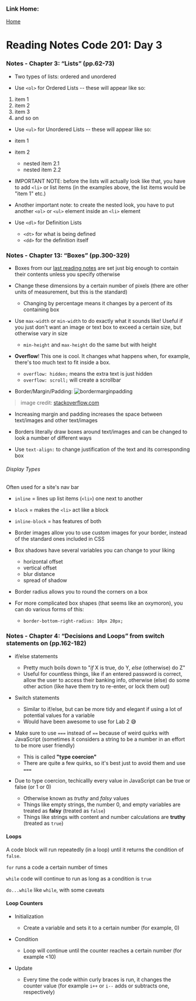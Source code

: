 ### Link Home:
[Home](README.md)

# Reading Notes Code 201: Day 3

### Notes - Chapter 3: “Lists” (pp.62-73)

- Two types of lists: ordered and unordered
  
- Use `<ol>` for Ordered Lists -- these will appear like so:
1. item 1
2. item 2
3. item 3
4. and so on

- Use `<ul>` for Unordered Lists -- these will appear like so:
- item 1
- item 2
  - nested item 2.1
  - nested item 2.2

- IMPORTANT NOTE: before the lists will actually look like that, you have to add `<li>` or list items (in the examples above, the list items would be "item 1" etc.)

- Another important note: to create the nested look, you have to put another `<ol>` or `<ul>` element inside an `<li>` element

- Use `<dl>` for Definition Lists
  - `<dt>` for what is being defined
  - `<dd>` for the definition itself

### Notes - Chapter 13: “Boxes” (pp.300-329)

- Boxes from our [last reading notes](class-02.md) are set just big enough to contain their contents unless you specify otherwise
  
- Change these dimensions by a certain number of pixels (there are other units of measurement, but this is the standard)
  -  Changing by percentage means it changes by a percent of its containing box

- Use `max-width` or `min-width` to do exactly what it sounds like! Useful if you just don't want an image or text box to exceed a certain size, but otherwise vary in size
  - `min-height` and `max-height` do the same but with height

- **Overflow**! This one is cool. It changes what happens when, for example, there's too much text to fit inside a box. 
  - `overflow: hidden;` means the extra text is just hidden
  - `overflow: scroll;` will create a scrollbar

- Border/Margin/Padding:
![bordermarginpadding](https://i.stack.imgur.com/PeSIJ.gif)
> image credit: [stackoverflow.com](https://stackoverflow.com/questions/2189452/when-to-use-margin-vs-padding-in-css)

- Increasing margin and padding increases the space between text/images and other text/images

- Borders literally draw boxes around text/images and can be changed to look a number of different ways

- Use `text-align:` to change justification of the text and its corresponding box

###### Display Types

Often used for a site's nav bar

- `inline` = lines up list items (`<li>`) one next to another
- `block` = makes the `<li>` act like a block
- `inline-block` = has features of both

- Border images allow you to use custom images for your border, instead of the standard ones included in CSS

- Box shadows have several variables you can change to your liking
  - horizontal offset
  - vertical offset
  - blur distance
  - spread of shadow

- Border radius allows you to round the corners on a box

- For more complicated box shapes (that seems like an oxymoron), you can do various forms of this:
  - `border-bottom-right-radius: 10px 20px;`

### Notes - Chapter 4: “Decisions and Loops” from switch statements on (pp.162-182)

- if/else statements
  - Pretty much boils down to "*if* X is true, do Y, *else* (otherwise) do Z"
  - Useful for countless things, like if an entered password is correct, allow the user to access their banking info, otherwise (else) do some other action (like have them try to re-enter, or lock them out)

- Switch statements
  - Similar to if/else, but can be more tidy and elegant if using a lot of potential values for a variable
  - Would have been awesome to use for Lab 2 😅

- Make sure to use `===` instead of `==` because of weird quirks with JavaScript (sometimes it considers a string to be a number in an effort to be more user friendly)
  - This is called **"type coercion"**
  - There are quite a few quirks, so it's best just to avoid them and use `===`
 
-  Due to type coercion, techicallly every value in JavaScript can be true or false (or 1 or 0)
   -  Otherwise known as *truthy* and *falsy* values
   -  Things like empty strings, the number 0, and empty variables are treated as **falsy** (treated as `false`)
   -  Things like strings with content and number calculations are **truthy** (treated as `true`) 

  
#### Loops

A code block will run repeatedly (in a loop) until it returns the condition of `false`. 

`for` runs a code a certain number of times

`while` code will continue to run as long as a condition is `true`

`do...while` like `while`, with some caveats

#### Loop Counters

- Initialization
  - Create a variable and sets it to a certain number (for example, 0)

- Condition
  - Loop will continue until the counter reaches a certain number (for example <10)

- Update
  - Every time the code within curly braces is run, it changes the counter value (for example `i++` or `i--` adds or subtracts one, respectively)
